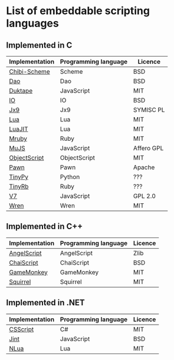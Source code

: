 # List of embeddable scripting languages

## Implemented in C
| Implementation | Programming language | Licence |
|----------------|----------------------|---------|
| [Chibi-Scheme](http://synthcode.com/wiki/chibi-scheme) | Scheme | BSD |
| [Dao](http://daoscript.org/) | Dao | BSD |
| [Duktape](http://duktape.org/) | JavaScript | MIT |
| [IO](http://iolanguage.org/) | IO | BSD |
| [Jx9](http://jx9.symisc.net/) | Jx9 | SYMISC PL |
| [Lua](http://www.lua.org/) | Lua | MIT |
| [LuaJIT](http://luajit.org/) | Lua | MIT |
| [Mruby](http://mruby.org/) | Ruby | MIT |
| [MuJS](http://mujs.com/)| JavaScript | Affero GPL |
| [ObjectScript](http://objectscript.ru/index.osh/en/) | ObjectScript | MIT |
| [Pawn](https://www.compuphase.com/pawn/pawn.htm) | Pawn | Apache |
| [TinyPy](http://www.tinypy.org/) | Python | ??? |
| [TinyRb](http://code.macournoyer.com/tinyrb/) | Ruby | ??? |
| [V7](https://github.com/cesanta/v7) | JavaScript | GPL 2.0 |
| [Wren](http://wren.io/) | Wren | MIT |

## Implemented in C++
| Implementation | Programming language | Licence |
|----------------|----------------------|---------|
| [AngelScript](http://www.angelcode.com/angelscript/) | AngelScript | Zlib |
| [ChaiScript](http://chaiscript.com/) | ChaiScript | BSD |
| [GameMonkey](http://www.gmscript.com/) | GameMonkey | MIT |
| [Squirrel](http://www.squirrel-lang.org/) | Squirrel | MIT |

## Implemented in .NET
| Implementation | Programming language | Licence |
|----------------|----------------------|---------|
| [CSScript](https://github.com/oleg-shilo/cs-script) | C# | MIT |
| [Jint](https://github.com/sebastienros/jint) | JavaScript | BSD |
| [NLua](http://nlua.org/) | Lua | MIT |